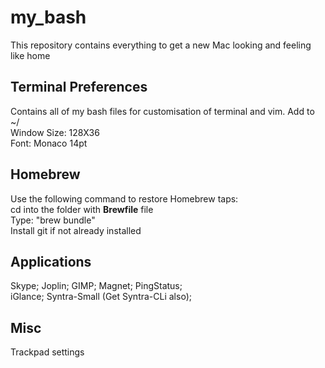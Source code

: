 # my_bash
This repository contains everything to get a new Mac looking and feeling like home

## Terminal Preferences
Contains all of my bash files for customisation of terminal and vim. Add to ~/ <br>
Window Size: 128X36 <br>
Font: Monaco 14pt <br>

## Homebrew
Use the following command to restore Homebrew taps: <br>
cd into the folder with **Brewfile** file <br>
Type: "brew bundle" <br>
Install git if not already installed <br>

## Applications
Skype; Joplin; GIMP; Magnet; PingStatus; <br>
iGlance; Syntra-Small (Get Syntra-CLi also); <br>

## Misc
Trackpad settings <br>
